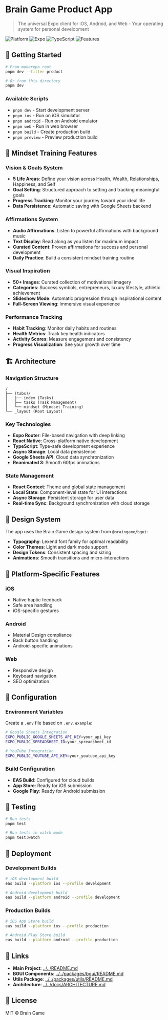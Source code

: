 # Brain Game Product App

> The universal Expo client for iOS, Android, and Web - Your operating system for personal development

![Platform](https://img.shields.io/badge/platform-iOS%20%7C%20Android%20%7C%20Web-lightgrey?style=flat-square)
![Expo](https://img.shields.io/badge/framework-Expo%20SDK%2051-000020?style=flat-square&logo=expo)
![TypeScript](https://img.shields.io/badge/TypeScript-strict-3178c6?style=flat-square&logo=typescript)
![Features](https://img.shields.io/badge/features-mindset%20training-brightgreen?style=flat-square)

## 🚀 Getting Started

```bash
# From monorepo root
pnpm dev --filter product

# Or from this directory
pnpm dev
```

### Available Scripts

- `pnpm dev` - Start development server
- `pnpm ios` - Run on iOS simulator
- `pnpm android` - Run on Android emulator
- `pnpm web` - Run in web browser
- `pnpm build` - Create production build
- `pnpm preview` - Preview production build

## 🧠 Mindset Training Features

### Vision & Goals System
- **5 Life Areas**: Define your vision across Health, Wealth, Relationships, Happiness, and Self
- **Goal Setting**: Structured approach to setting and tracking meaningful goals
- **Progress Tracking**: Monitor your journey toward your ideal life
- **Data Persistence**: Automatic saving with Google Sheets backend

### Affirmations System
- **Audio Affirmations**: Listen to powerful affirmations with background music
- **Text Display**: Read along as you listen for maximum impact
- **Curated Content**: Proven affirmations for success and personal development
- **Daily Practice**: Build a consistent mindset training routine

### Visual Inspiration
- **50+ Images**: Curated collection of motivational imagery
- **Categories**: Success symbols, entrepreneurs, luxury lifestyle, athletic achievement
- **Slideshow Mode**: Automatic progression through inspirational content
- **Full-Screen Viewing**: Immersive visual experience

### Performance Tracking
- **Habit Tracking**: Monitor daily habits and routines
- **Health Metrics**: Track key health indicators
- **Activity Scores**: Measure engagement and consistency
- **Progress Visualization**: See your growth over time

## 🏗️ Architecture

### Navigation Structure
```
/
├── (tabs)/
│   ├── index (Tasks)
│   ├── tasks (Task Management)
│   └── mindset (Mindset Training)
└── _layout (Root Layout)
```

### Key Technologies
- **Expo Router**: File-based navigation with deep linking
- **React Native**: Cross-platform native development
- **TypeScript**: Type-safe development experience
- **Async Storage**: Local data persistence
- **Google Sheets API**: Cloud data synchronization
- **Reanimated 3**: Smooth 60fps animations

### State Management
- **React Context**: Theme and global state management
- **Local State**: Component-level state for UI interactions
- **Async Storage**: Persistent storage for user data
- **Real-time Sync**: Background synchronization with cloud storage

## 🎨 Design System

The app uses the Brain Game design system from `@braingame/bgui`:
- **Typography**: Lexend font family for optimal readability
- **Color Themes**: Light and dark mode support
- **Design Tokens**: Consistent spacing and sizing
- **Animations**: Smooth transitions and micro-interactions

## 📱 Platform-Specific Features

### iOS
- Native haptic feedback
- Safe area handling
- iOS-specific gestures

### Android
- Material Design compliance
- Back button handling
- Android-specific animations

### Web
- Responsive design
- Keyboard navigation
- SEO optimization

## 🔧 Configuration

### Environment Variables
Create a `.env` file based on `.env.example`:
```bash
# Google Sheets Integration
EXPO_PUBLIC_GOOGLE_SHEETS_API_KEY=your_api_key
EXPO_PUBLIC_SPREADSHEET_ID=your_spreadsheet_id

# YouTube Integration
EXPO_PUBLIC_YOUTUBE_API_KEY=your_youtube_api_key
```

### Build Configuration
- **EAS Build**: Configured for cloud builds
- **App Store**: Ready for iOS submission
- **Google Play**: Ready for Android submission

## 🧪 Testing

```bash
# Run tests
pnpm test

# Run tests in watch mode
pnpm test:watch
```

## 📱 Deployment

### Development Builds
```bash
# iOS development build
eas build --platform ios --profile development

# Android development build
eas build --platform android --profile development
```

### Production Builds
```bash
# iOS App Store build
eas build --platform ios --profile production

# Android Play Store build
eas build --platform android --profile production
```

## 🔗 Links

- **Main Project**: [../../README.md](../../README.md)
- **BGUI Components**: [../../packages/bgui/README.md](../../packages/bgui/README.md)
- **Utils Package**: [../../packages/utils/README.md](../../packages/utils/README.md)
- **Architecture**: [../../docs/ARCHITECTURE.md](../../docs/ARCHITECTURE.md)

## 📄 License

MIT © Brain Game